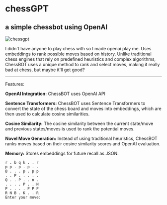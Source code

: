 # chessGPT
## a simple chessbot using OpenAI

![chessgpt](https://github.com/EveryOneIsGross/chess/assets/23621140/1280658e-4af1-41bf-93ba-c5d6f6106b98)

I didn't have anyone to play chess with so I made openai play me. Uses embeddings to rank possible moves based on history. Unlike traditional chess engines that rely on predefined heuristics and complex algorithms, ChessBOT uses a unique method to rank and select moves, making it really bad at chess, but maybe it'll get good?

---

Features:

**OpenAI Integration:**
ChessBOT uses OpenAI API

**Sentence Transformers:**
ChessBOT uses Sentence Transformers to convert the state of the chess board and moves into embeddings, which are then used to calculate cosine similarities.

**Cosine Similarity:**
The cosine similarity between the current state/move and previous states/moves is used to rank the potential moves.

**Novel Move Generation:**
Instead of using traditional heuristics, ChessBOT ranks moves based on their cosine similarity scores and OpenAI evaluation.

**Memory:**
Stores embeddings for future recall as JSON.

```
r . b q k . . r
p p . p . p . .
B . . . p . p p
. . P . . . . .
Q . . P . . n .
. . . . P . . N
P . . . . P P P
R N B . K . . R
Enter your move:

```
